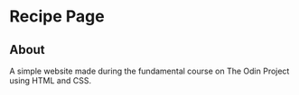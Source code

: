 # Recipe Page
## About
A simple website made during the fundamental course on The Odin Project using HTML and CSS.
